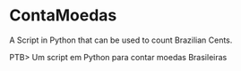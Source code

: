# ContaMoedas

A Script in Python that can be used to count Brazilian Cents.


PTB> Um script em Python para contar moedas Brasileiras
